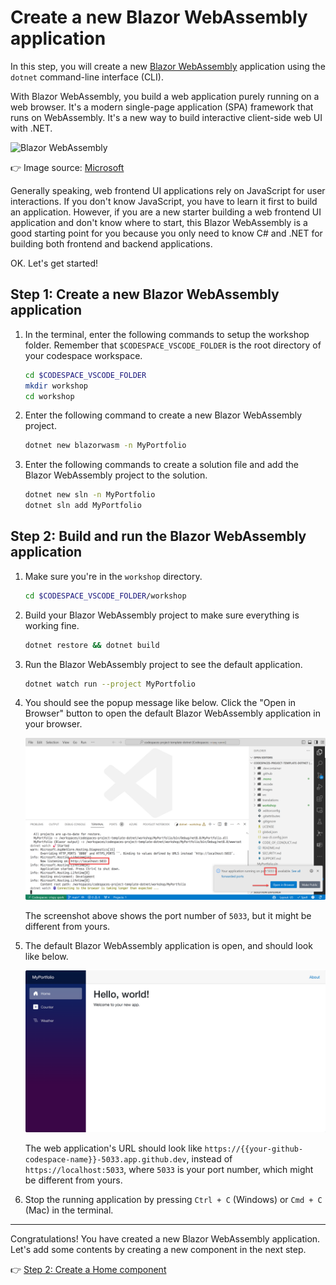 # Create a new Blazor WebAssembly application

In this step, you will create a new [Blazor WebAssembly](https://learn.microsoft.com/aspnet/core/blazor/hosting-models#blazor-webassembly) application using the `dotnet` command-line interface (CLI).

With Blazor WebAssembly, you build a web application purely running on a web browser. It's a modern single-page application (SPA) framework that runs on WebAssembly. It's a new way to build interactive client-side web UI with .NET.

![Blazor WebAssembly](https://learn.microsoft.com/aspnet/core/blazor/hosting-models/_static/blazor-webassembly.png)

👉 Image source: [Microsoft](https://learn.microsoft.com/aspnet/core/blazor/hosting-models#blazor-webassembly)

Generally speaking, web frontend UI applications rely on JavaScript for user interactions. If you don't know JavaScript, you have to learn it first to build an application. However, if you are a new starter building a web frontend UI application and don't know where to start, this Blazor WebAssembly is a good starting point for you because you only need to know C# and .NET for building both frontend and backend applications.

OK. Let's get started!

## Step 1: Create a new Blazor WebAssembly application

1. In the terminal, enter the following commands to setup the workshop folder. Remember that `$CODESPACE_VSCODE_FOLDER` is the root directory of your codespace workspace.

    ```bash
    cd $CODESPACE_VSCODE_FOLDER
    mkdir workshop
    cd workshop
    ```

1. Enter the following command to create a new Blazor WebAssembly project.

    ```bash
    dotnet new blazorwasm -n MyPortfolio
    ```

1. Enter the following commands to create a solution file and add the Blazor WebAssembly project to the solution.

    ```bash
    dotnet new sln -n MyPortfolio
    dotnet sln add MyPortfolio
    ```

## Step 2: Build and run the Blazor WebAssembly application

1. Make sure you're in the `workshop` directory.

    ```bash
    cd $CODESPACE_VSCODE_FOLDER/workshop
    ```

1. Build your Blazor WebAssembly project to make sure everything is working fine.

    ```bash
    dotnet restore && dotnet build
    ```

1. Run the Blazor WebAssembly project to see the default application.

    ```bash
    dotnet watch run --project MyPortfolio
    ```

1. You should see the popup message like below. Click the "Open in Browser" button to open the default Blazor WebAssembly application in your browser.

    ![Blazor WebAssembly popup](./images/01-blazor-new-01.png)

   The screenshot above shows the port number of `5033`, but it might be different from yours.

1. The default Blazor WebAssembly application is open, and should look like below.

    ![Blazor WebAssembly default application](./images/01-blazor-new-02.png)

   The web application's URL should look like `https://{{your-github-codespace-name}}-5033.app.github.dev`, instead of `https://localhost:5033`, where `5033` is your port number, which might be different from yours.

1. Stop the running application by pressing `Ctrl + C` (Windows) or `Cmd + C` (Mac) in the terminal.

---

Congratulations! You have created a new Blazor WebAssembly application. Let's add some contents by creating a new component in the next step.

👉 [Step 2: Create a Home component](./02-home-component.md)
